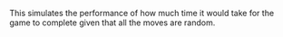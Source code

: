 This simulates the performance of how much time it would take for the game to complete given that all the moves are random.
